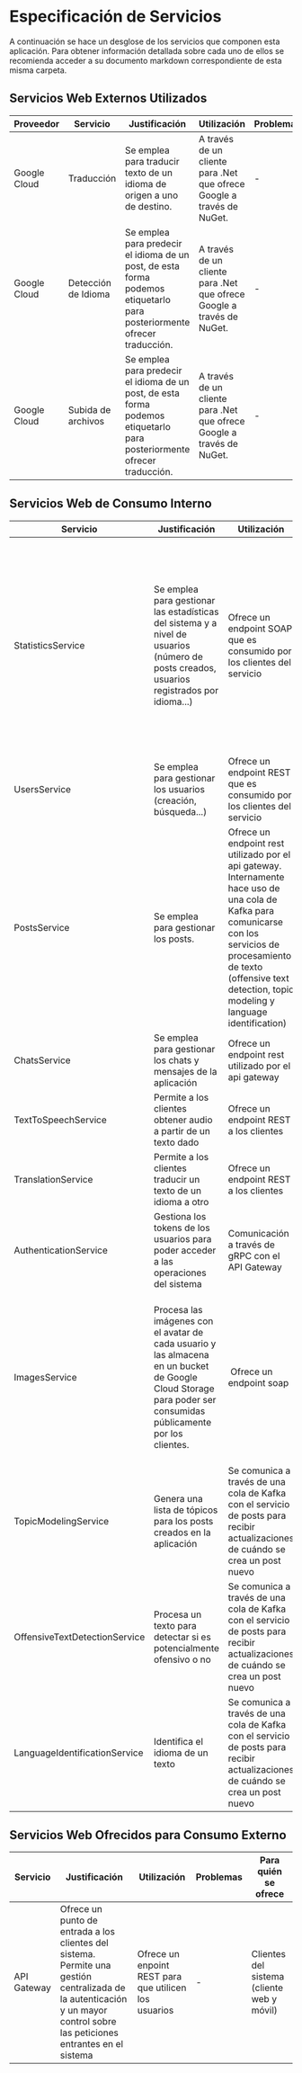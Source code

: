 # Especificación de Servicios
A continuación se hace un desglose de los servicios que componen esta aplicación. Para obtener información detallada sobre cada uno de ellos se recomienda acceder a su documento markdown correspondiente de esta misma carpeta.

## Servicios Web Externos Utilizados

|Proveedor|Servicio|Justificación|Utilización|Problemas|
|---------|--------|-------------|-----------|---------|
|Google Cloud|Traducción|Se emplea para traducir texto de un idioma de origen a uno de destino.|A través de un cliente para .Net que ofrece Google a través de NuGet.|-|
|Google Cloud|Detección de Idioma|Se emplea para predecir el idioma de un post, de esta forma podemos etiquetarlo para posteriormente ofrecer traducción.|A través de un cliente para .Net que ofrece Google a través de NuGet.|-|
|Google Cloud|Subida de archivos|Se emplea para predecir el idioma de un post, de esta forma podemos etiquetarlo para posteriormente ofrecer traducción.|A través de un cliente para .Net que ofrece Google a través de NuGet.|-|

## Servicios Web de Consumo Interno

|Servicio|Justificación|Utilización|Problemas|Dónde se usa|
|--------|-------------|-----------|---------|------------|
|StatisticsService|Se emplea para gestionar las estadísticas del sistema y a nivel de usuarios (número de posts creados, usuarios registrados por idioma...)|Ofrece un endpoint SOAP que es consumido por los clientes del servicio|La generación de código con el script wsimport.cmd dio muchos problemas en los proyectos desarrollados con Spring debido a que cambia el layout de paquetes (esto lo podemos explicar con calma si es necesario en una llamada o por correo)|TextToSpeechService (Cliente Python), UsersService (Java), TranslationService (.NET), PostsService(.NET), APIGateway(Java) - cliente web|
| UsersService | Se emplea para gestionar los usuarios (creación, búsqueda...) | Ofrece un endpoint REST que es consumido por los clientes del servicio | - | APIGateway (Java) - clientes móvil y web |
| PostsService | Se emplea para gestionar los posts. | Ofrece un endpoint rest utilizado por el api gateway. Internamente hace uso de una cola de Kafka para comunicarse con los servicios de procesamiento de texto (offensive text detection, topic modeling y language identification) | - | Offensive Text Detection, Topic Modeling, Language Identification y APIGateway - clientes móvil y web |
| ChatsService | Se emplea para gestionar los chats y mensajes de la aplicación | Ofrece un endpoint rest utilizado por el api gateway | - | APIGateway - cliente móvil |
| TextToSpeechService | Permite a los clientes obtener audio a partir de un texto dado | Ofrece un endpoint REST a los clientes | - | APIGateway - cliente móviñ |
| TranslationService | Permite a los clientes traducir un texto de un idioma a otro | Ofrece un endpoint REST a los clientes | - | APIGateway - cliente móvil |
| AuthenticationService | Gestiona los tokens de los usuarios para poder acceder a las operaciones del sistema | Comunicación a través de gRPC con el API Gateway | - | APIGateway |
| ImagesService | Procesa las imágenes con el avatar de cada usuario y las almacena en un bucket de Google Cloud Storage para poder ser consumidas públicamente por los clientes. | Ofrece un endpoint soap | El uso de attachments y MTOM para transmitir la imagen hizo que no se pudiera implementar en .NET Core ya que SoapCore no los soporta actualmente. La implementación se llevó a cabo en Java | UsersService (al crear un nuevo usuario llama a este servicio para procesar su avatar) |
| TopicModelingService | Genera una lista de tópicos para los posts creados en la aplicación | Se comunica a través de una cola de Kafka con el servicio de posts para recibir actualizaciones de cuándo se crea un post nuevo | - | PostsService (cuando se detectan los tópicos se llama al servicio de posts por la cola para avisarle) |
| OffensiveTextDetectionService | Procesa un texto para detectar si es potencialmente ofensivo o no | Se comunica a través de una cola de Kafka con el servicio de posts para recibir actualizaciones de cuándo se crea un post nuevo | - | PostsService (cuando se detectan si un texto es ofensivo se llama al servicio de posts por la cola para avisarle) |
| LanguageIdentificationService | Identifica el idioma de un texto | Se comunica a través de una cola de Kafka con el servicio de posts para recibir actualizaciones de cuándo se crea un post nuevo | - | PostsService (cuando se detecta el idioma del texto se llama al servicio de posts por la cola para avisarle) |


## Servicios Web Ofrecidos para Consumo Externo

|Servicio|Justificación|Utilización|Problemas|Para quién se ofrece|
|--------|-------------|-----------|---------|--------------------|
| API Gateway | Ofrece un punto de entrada a los clientes del sistema. Permite una gestión centralizada de la autenticación y un mayor control sobre las peticiones entrantes en el sistema | Ofrece un enpoint REST para que utilicen los usuarios | - | Clientes del sistema (cliente web y móvil) |